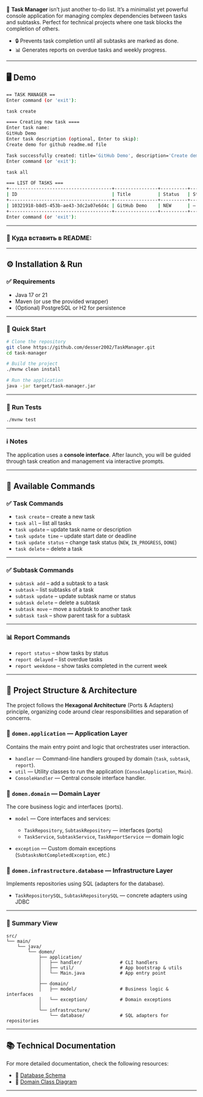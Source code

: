🎯 **Task Manager** isn’t just another to-do list. It’s a minimalist yet powerful console application for managing complex dependencies between tasks and subtasks. Perfect for technical projects where one task blocks the completion of others.

- 🔒 Prevents task completion until all subtasks are marked as done. 
- 📊 Generates reports on overdue tasks and weekly progress.
---

## 🖥️ Demo

```bash
== TASK MANAGER ==
Enter command (or 'exit'):

task create

==== Creating new task ====
Enter task name:
GitHub Demo
Enter task description (optional, Enter to skip):
Create demo for github readme.md file

Task successfully created: title='GitHub Demo', description='Create demo for github readme.md file'
Enter command (or 'exit'):

task all

=== LIST OF TASKS ===
+--------------------------------------+----------------+----------+--------+----------+
| ID                                   | Title          | Status   | Start  | Deadline |
+--------------------------------------+----------------+----------+--------+----------+
| 10321918-b8d5-453b-ae43-3dc2a07e6d4c | GitHub Demo    | NEW      | —      | —        |
+--------------------------------------+----------------+----------+--------+----------+
Enter command (or 'exit'):
```

---

### 📌 Куда вставить в README:


---
## ⚙️ Installation & Run

### ✅ Requirements

* Java 17 or 21
* Maven (or use the provided wrapper)
* (Optional) PostgreSQL or H2 for persistence

---
### 🚀 Quick Start

```bash
# Clone the repository
git clone https://github.com/desser2002/TaskManager.git
cd task-manager

# Build the project
./mvnw clean install

# Run the application
java -jar target/task-manager.jar
```

---

### 🧪 Run Tests

```bash
./mvnw test
```

---

### ℹ️ Notes

The application uses a **console interface**. After launch, you will be guided through task creation and management via interactive prompts.

---

## 🧾 Available Commands

### ✅ Task Commands

* `task create` – create a new task
* `task all` – list all tasks
* `task update` – update task name or description
* `task update time` – update start date or deadline
* `task update status` – change task status (`NEW`, `IN_PROGRESS`, `DONE`)
* `task delete` – delete a task

---

### ✅ Subtask Commands

* `subtask add` – add a subtask to a task
* `subtask` – list subtasks of a task
* `subtask update` – update subtask name or status
* `subtask delete` – delete a subtask
* `subtask move` – move a subtask to another task
* `subtask task` – show parent task for a subtask

---

### 📊 Report Commands

* `report status` – show tasks by status
* `report delayed` – list overdue tasks
* `report weekdone` – show tasks completed in the current week

---
 
## 🧱 Project Structure & Architecture

The project follows the **Hexagonal Architecture** (Ports & Adapters) principle, organizing code around clear responsibilities and separation of concerns.

### 🔹 `domen.application` — Application Layer

Contains the main entry point and logic that orchestrates user interaction.

* `handler` — Command-line handlers grouped by domain (`task`, `subtask`, `report`).
* `util` — Utility classes to run the application (`ConsoleApplication`, `Main`).
* `ConsoleHandler` — Central console interface handler.

### 🔹 `domen.domain` — Domain Layer

The core business logic and interfaces (ports).

* `model` — Core interfaces and services:

  * `TaskRepository`, `SubtaskRepository` — interfaces (ports)
  * `TaskService`, `SubtaskService`, `TaskReportService` — domain logic
* `exception` — Custom domain exceptions (`SubtasksNotCompletedException`, etc.)

### 🔹 `domen.infrastructure.database` — Infrastructure Layer

Implements repositories using SQL (adapters for the database).

* `TaskRepositorySQL`, `SubtaskRepositorySQL` — concrete adapters using JDBC

---

### 📁 Summary View

```
src/
└── main/
    └── java/
        └── domen/
            ├── application/
            │   ├── handler/              # CLI handlers
            │   ├── util/                 # App bootstrap & utils
            │   └── Main.java             # App entry point
            │
            ├── domain/
            │   ├── model/                # Business logic & interfaces
            │   └── exception/            # Domain exceptions
            │
            └── infrastructure/
                └── database/             # SQL adapters for repositories
```

---

## 📚 Technical Documentation

For more detailed documentation, check the following resources:

* 📄 [Database Schema](docs/database-schema.png)
* 🧩 [Domain Class Diagram](docs/domain-model.md)

---
